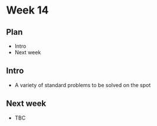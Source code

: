 # Week 14
## Plan
- Intro
- Next week

## Intro
- A variety of standard problems to be solved on the spot

## Next week
- TBC